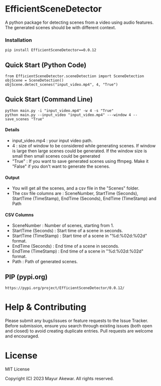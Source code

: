 # EfficientSceneDetector
A python package for detecting scenes from a video using audio features. The generated scenes should be with different context.

### Installation
```
pip install EfficientSceneDetector==0.0.12
```
## Quick Start (Python Code)
```
from EfficientSceneDetector.sceneDetection import SceneDetection
objScene = SceneDetection()
objScene.detect_scenes("input_video.mp4", 4, "True")
```

## Quick Start (Command Line)
```
python main.py -i "input_video.mp4" -w 4 -s "True"
python main.py --input_video "input_video.mp4" ---window 4 --save_scenes "True"
```

#### Details
* input_video.mp4 : your input video path.
* 4 : size of window to be considered while generating scenes. If window is large then large scenes could be generated. If the window size is small then small scenes could be generated
* "True" : If you want to save generated scenes using ffmpeg. Make it "False" if you don't want to generate the scenes.

#### Output
* You will get all the scenes, and a csv file in the "Scenes" folder.
* The csv file columns are : SceneNumber, StartTime (Seconds), StartTime (TimeStamp), EndTime (Seconds), EndTime (TimeStamp) and Path

#### CSV Columns
* SceneNumber : Number of scenes, starting from 1.
* StartTime (Seconds) : Start time of a scene in seconds.
* StartTime (TimeStamp) : Start time of a scene in "%d:%02d:%02d" format.
* EndTime (Seconds) : End time of a scene in seconds.
* EndTime (TimeStamp) : End time of a scene in "%d:%02d:%02d" format.
* Path : Path of generated scenes.

## PIP (pypi.org)
```
https://pypi.org/project/EfficientSceneDetector/0.0.12/
```

# Help & Contributing
Please submit any bugs/issues or feature requests to the Issue Tracker. Before submission, ensure you search through existing issues (both open and closed) to avoid creating duplicate entries. Pull requests are welcome and encouraged. 

# License
MIT License

Copyright (C) 2023 Mayur Akewar. All rights reserved.
